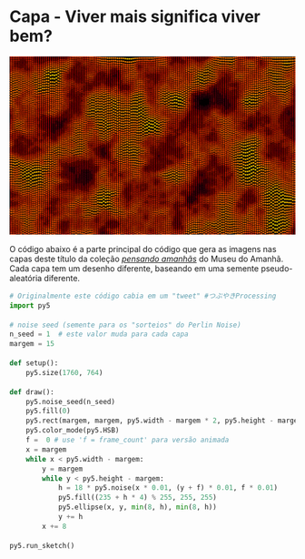 # Capa - Viver mais significa viver bem?

![exemplo e imagem da capa](3.png)

O código abaixo é a parte principal do código que gera as imagens nas capas deste título da coleção [*pensando amanhãs*](/) do Museu do Amanhã. Cada capa tem um desenho diferente, baseando em uma semente pseudo-aleatória diferente.

```python
# Originalmente este código cabia em um "tweet" #つぶやきProcessing
import py5 

# noise seed (semente para os "sorteios" do Perlin Noise)
n_seed = 1  # este valor muda para cada capa
margem = 15

def setup():
    py5.size(1760, 764)

def draw():
    py5.noise_seed(n_seed)
    py5.fill(0)
    py5.rect(margem, margem, py5.width - margem * 2, py5.height - margem * 2)
    py5.color_mode(py5.HSB)
    f =  0 # use 'f = frame_count' para versão animada
    x = margem
    while x < py5.width - margem:
        y = margem
        while y < py5.height - margem:
            h = 18 * py5.noise(x * 0.01, (y + f) * 0.01, f * 0.01)
            py5.fill((235 + h * 4) % 255, 255, 255)
            py5.ellipse(x, y, min(8, h), min(8, h))
            y += h
        x += 8  
            
py5.run_sketch()
```